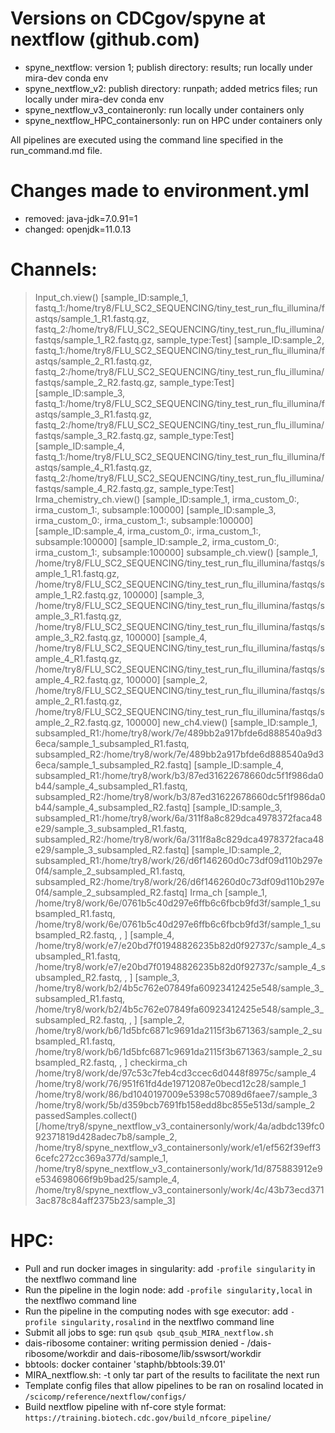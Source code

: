 # Versions on CDCgov/spyne at nextflow (github.com)
* spyne_nextflow: version 1; publish directory: results; run locally under mira-dev conda env
* spyne_nextflow_v2: publish directory: runpath; added metrics files; run locally under mira-dev conda env
* spyne_nextflow_v3_containeronly: run locally under containers only
* spyne_nextflow_HPC_containersonly: run on HPC under containers only

All pipelines are executed using the command line specified in the run_command.md file.

# Changes made to environment.yml
* removed: java-jdk=7.0.91=1
* changed: openjdk=11.0.13

# Channels:
>Input_ch.view()
[sample_ID:sample_1, fastq_1:/home/try8/FLU_SC2_SEQUENCING/tiny_test_run_flu_illumina/fastqs/sample_1_R1.fastq.gz, fastq_2:/home/try8/FLU_SC2_SEQUENCING/tiny_test_run_flu_illumina/fastqs/sample_1_R2.fastq.gz, sample_type:Test]
[sample_ID:sample_2, fastq_1:/home/try8/FLU_SC2_SEQUENCING/tiny_test_run_flu_illumina/fastqs/sample_2_R1.fastq.gz, fastq_2:/home/try8/FLU_SC2_SEQUENCING/tiny_test_run_flu_illumina/fastqs/sample_2_R2.fastq.gz, sample_type:Test]
[sample_ID:sample_3, fastq_1:/home/try8/FLU_SC2_SEQUENCING/tiny_test_run_flu_illumina/fastqs/sample_3_R1.fastq.gz, fastq_2:/home/try8/FLU_SC2_SEQUENCING/tiny_test_run_flu_illumina/fastqs/sample_3_R2.fastq.gz, sample_type:Test]
[sample_ID:sample_4, fastq_1:/home/try8/FLU_SC2_SEQUENCING/tiny_test_run_flu_illumina/fastqs/sample_4_R1.fastq.gz, fastq_2:/home/try8/FLU_SC2_SEQUENCING/tiny_test_run_flu_illumina/fastqs/sample_4_R2.fastq.gz, sample_type:Test]
>Irma_chemistry_ch.view()
[sample_ID:sample_1, irma_custom_0:, irma_custom_1:, subsample:100000]
[sample_ID:sample_3, irma_custom_0:, irma_custom_1:, subsample:100000]
[sample_ID:sample_4, irma_custom_0:, irma_custom_1:, subsample:100000]
[sample_ID:sample_2, irma_custom_0:, irma_custom_1:, subsample:100000]
>subsample_ch.view()
[sample_1, /home/try8/FLU_SC2_SEQUENCING/tiny_test_run_flu_illumina/fastqs/sample_1_R1.fastq.gz, /home/try8/FLU_SC2_SEQUENCING/tiny_test_run_flu_illumina/fastqs/sample_1_R2.fastq.gz, 100000]
[sample_3, /home/try8/FLU_SC2_SEQUENCING/tiny_test_run_flu_illumina/fastqs/sample_3_R1.fastq.gz, /home/try8/FLU_SC2_SEQUENCING/tiny_test_run_flu_illumina/fastqs/sample_3_R2.fastq.gz, 100000]
[sample_4, /home/try8/FLU_SC2_SEQUENCING/tiny_test_run_flu_illumina/fastqs/sample_4_R1.fastq.gz, /home/try8/FLU_SC2_SEQUENCING/tiny_test_run_flu_illumina/fastqs/sample_4_R2.fastq.gz, 100000]
[sample_2, /home/try8/FLU_SC2_SEQUENCING/tiny_test_run_flu_illumina/fastqs/sample_2_R1.fastq.gz, /home/try8/FLU_SC2_SEQUENCING/tiny_test_run_flu_illumina/fastqs/sample_2_R2.fastq.gz, 100000]
>new_ch4.view()
[sample_ID:sample_1, subsampled_R1:/home/try8/work/7e/489bb2a917bfde6d888540a9d36eca/sample_1_subsampled_R1.fastq, subsampled_R2:/home/try8/work/7e/489bb2a917bfde6d888540a9d36eca/sample_1_subsampled_R2.fastq]
[sample_ID:sample_4, subsampled_R1:/home/try8/work/b3/87ed31622678660dc5f1f986da0b44/sample_4_subsampled_R1.fastq, subsampled_R2:/home/try8/work/b3/87ed31622678660dc5f1f986da0b44/sample_4_subsampled_R2.fastq]
[sample_ID:sample_3, subsampled_R1:/home/try8/work/6a/311f8a8c829dca4978372faca48e29/sample_3_subsampled_R1.fastq, subsampled_R2:/home/try8/work/6a/311f8a8c829dca4978372faca48e29/sample_3_subsampled_R2.fastq]
[sample_ID:sample_2, subsampled_R1:/home/try8/work/26/d6f146260d0c73df09d110b297e0f4/sample_2_subsampled_R1.fastq, subsampled_R2:/home/try8/work/26/d6f146260d0c73df09d110b297e0f4/sample_2_subsampled_R2.fastq]
>Irma_ch
[sample_1, /home/try8/work/6e/0761b5c40d297e6ffb6c6fbcb9fd3f/sample_1_subsampled_R1.fastq, /home/try8/work/6e/0761b5c40d297e6ffb6c6fbcb9fd3f/sample_1_subsampled_R2.fastq, , ]
[sample_4, /home/try8/work/e7/e20bd7f01948826235b82d0f92737c/sample_4_subsampled_R1.fastq, /home/try8/work/e7/e20bd7f01948826235b82d0f92737c/sample_4_subsampled_R2.fastq, , ]
[sample_3, /home/try8/work/b2/4b5c762e07849fa60923412425e548/sample_3_subsampled_R1.fastq, /home/try8/work/b2/4b5c762e07849fa60923412425e548/sample_3_subsampled_R2.fastq, , ]
[sample_2, /home/try8/work/b6/1d5bfc6871c9691da2115f3b671363/sample_2_subsampled_R1.fastq, /home/try8/work/b6/1d5bfc6871c9691da2115f3b671363/sample_2_subsampled_R2.fastq, , ]
>checkirma_ch
/home/try8/work/de/97c53c7feb4cd3ccec6d0448f8975c/sample_4
/home/try8/work/76/951f61fd4de19712087e0becd12c28/sample_1
/home/try8/work/86/bd1040197009e5398c57089d6faee7/sample_3
/home/try8/work/5b/d359bcb7691fb158edd8bc855e513d/sample_2
>passedSamples.collect()
[/home/try8/spyne_nextflow_v3_containersonly/work/4a/adbdc139fc092371819d428adec7b8/sample_2, /home/try8/spyne_nextflow_v3_containersonly/work/e1/ef562f39eff36cefc272cc369a377d/sample_1, /home/try8/spyne_nextflow_v3_containersonly/work/1d/875883912e9e534698066f9b9bad25/sample_4, /home/try8/spyne_nextflow_v3_containersonly/work/4c/43b73ecd3713ac878c84aff2375b23/sample_3]

# HPC:
* Pull and run docker images in singularity: add `-profile singularity` in the nextflwo command line
* Run the pipeline in the login node: add `-profile singularity,local` in the nextflwo command line
* Run the pipeline in the computing nodes with sge executor: add `-profile singularity,rosalind` in the nextflwo command line
* Submit all jobs to sge: run `qsub qsub_qsub_MIRA_nextflow.sh`
* dais-ribosome container: 
writing permission denied - /dais-ribosome/workdir and dais-ribosome/lib/sswsort/workdir
* bbtools: docker container 'staphb/bbtools:39.01'
* MIRA_nextflow.sh: -t only tar part of the results to facilitate the next run
* Template config files that allow pipelines to be ran on rosalind located in `/scicomp/reference/nextflow/configs/`
* Build nextflow pipeline with nf-core style format: `https://training.biotech.cdc.gov/build_nfcore_pipeline/`


